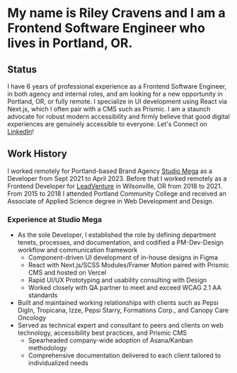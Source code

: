 # My name is Riley Cravens and I am a Frontend Software Engineer who lives in Portland, OR.
## Status
 I have 6 years of professional experience as a Frontend Software Engineer, in both agency and internal roles, and am looking for a new opportunity in Portland, OR, or fully remote. I specialize in UI development using React via Next.js, which I often pair with a CMS such as Prismic. I am a staunch advocate for robust modern accessibility and firmly believe that good digital experiences are genuinely accessible to everyone. Let's Connect on [LinkedIn](https://www.linkedin.com/in/riley-cravens/)!
 ## Work History
 I worked remotely for Portland-based Brand Agency [Studio Mega](https://www.studiomega.com/) as a Developer from Sept 2021 to April 2023. Before that I worked remotely as a Frontend Developer for [LeadVenture](https://www.leadventure.com/) in Wilsonville, OR from 2018 to 2021. From 2015 to 2018 I attended Portland Community College and received an Associate of Applied Science degree in Web Development and Design.
 ### Experience at Studio Mega
 + As the sole Developer, I established the role by defining department tenets, processes, and documentation, and codified a PM-Dev-Design workflow and communication framework
    + Component-driven UI development of in-house designs in Figma
    + React with Next.js/SCSS Modules/Framer Motion paired with Prismic CMS and hosted on Vercel
    + Rapid UI/UX Prototyping and usability consulting with Design
    + Worked closely with QA partner to meet and exceed WCAG 2.1 AA standards
+ Built and maintained working relationships with clients such as Pepsi DigIn, Tropicana, Izze, Pepsi Starry, Formations Corp., and Canopy Care Oncology
+ Served as technical expert and consultant to peers and clients on web technology, accessibility best practices, and Prismic CMS
   + Spearheaded company-wide adoption of Asana/Kanban methodology
   + Comprehensive documentation delivered to each client tailored to individualized needs
